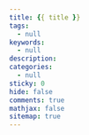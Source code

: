 ```yaml
---
title: {{ title }}
tags:
  - null
keywords:
  - null
description:
categories:
  - null
sticky: 0
hide: false
comments: true
mathjax: false
sitemap: true
---
```

